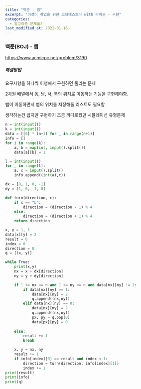 ```yaml
---
title: "백준 - 뱀"
excerpt: "이것이 취업을 위한 코딩테스트다 with 파이썬 - 구현"
categories:
  - 알고리즘 문제풀기
last_modified_at: 2021-01-16
---
```


### 백준(BOJ) - 뱀

https://www.acmicpc.net/problem/3190

##### 해결방법 

요구사항을 하나씩 이행해서 구현하면 풀리는 문제

2차원 배열에서 동, 남, 서, 북의 위치로 이동하는 기능을 구현해야함.

뱀이 이동하면서 뱀의 위치를 저장해둘 리스트도 필요함

생각하는건 쉽지만 구현하기 조금 까다로웠던 시뮬레이션 유형문제

```python
n = int(input())
k = int(input())
data = [[0] * (n+1) for _ in range(n+1)]
info = []
for i in range(k):
    a, b = map(int, input().split())
    data[a][b] = 1

l = int(input())
for _ in range(l):
    a, c = input().split()
    info.append((int(a),c))

dx = [0, 1, 0, -1]
dy = [1, 0, -1, 0]

def turn(direction, c):
    if c == "L":
        direction = (direction - 1) % 4
    else:
        direction = (direction + 1) % 4
    return direction

x, y = 1, 1
data[x][y] = 2
result = 0
index = 0
direction = 0
q = [(x, y)]

while True:
    print(x,y)
    nx = x + dx[direction]
    ny = y + dy[direction]

    if 1 <= nx <= n and 1 <= ny <= n and data[nx][ny] != 2:
        if data[nx][ny] == 1:
            data[nx][ny] = 2
            q.append((nx,ny))
        elif data[nx][ny] == 0:
            data[nx][ny] = 2
            q.append((nx,ny))
            px, py = q.pop(0)
            data[px][py] = 0
        
    else:
        result += 1
        break

    x, y = nx, ny
    result += 1
    if info[index][0] == result and index < 1:
        direction = turn(direction, info[index][1])
        index += 1
print(result)
print(info)
print(q)
```

